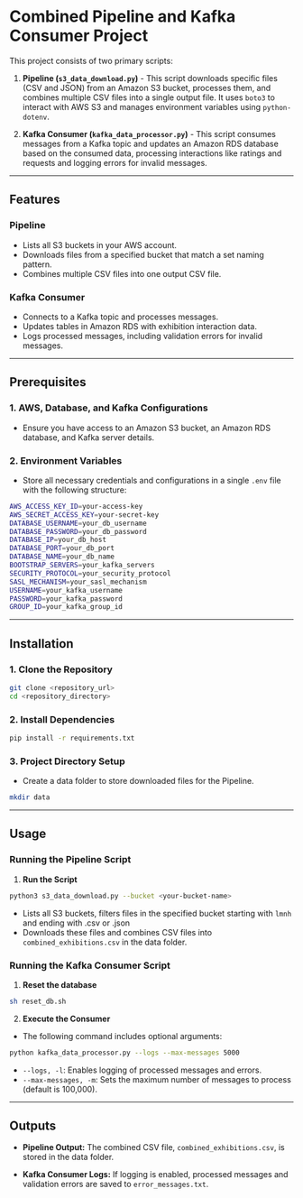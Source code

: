 # Combined Pipeline and Kafka Consumer Project

This project consists of two primary scripts:

1. **Pipeline (`s3_data_download.py`)** - This script downloads specific files (CSV and JSON) from an Amazon S3 bucket, processes them, and combines multiple CSV files into a single output file. It uses `boto3` to interact with AWS S3 and manages environment variables using `python-dotenv`.

2. **Kafka Consumer (`kafka_data_processor.py`)** - This script consumes messages from a Kafka topic and updates an Amazon RDS database based on the consumed data, processing interactions like ratings and requests and logging errors for invalid messages.

---

## Features

### Pipeline

- Lists all S3 buckets in your AWS account.
- Downloads files from a specified bucket that match a set naming pattern.
- Combines multiple CSV files into one output CSV file.

### Kafka Consumer

- Connects to a Kafka topic and processes messages.
- Updates tables in Amazon RDS with exhibition interaction data.
- Logs processed messages, including validation errors for invalid messages.

---

## Prerequisites

### 1. AWS, Database, and Kafka Configurations

- Ensure you have access to an Amazon S3 bucket, an Amazon RDS database, and Kafka server details.

### 2. Environment Variables

- Store all necessary credentials and configurations in a single `.env` file with the following structure:

```bash
AWS_ACCESS_KEY_ID=your-access-key
AWS_SECRET_ACCESS_KEY=your-secret-key
DATABASE_USERNAME=your_db_username
DATABASE_PASSWORD=your_db_password
DATABASE_IP=your_db_host
DATABASE_PORT=your_db_port
DATABASE_NAME=your_db_name
BOOTSTRAP_SERVERS=your_kafka_servers
SECURITY_PROTOCOL=your_security_protocol
SASL_MECHANISM=your_sasl_mechanism
USERNAME=your_kafka_username
PASSWORD=your_kafka_password
GROUP_ID=your_kafka_group_id
```

---

## Installation

### 1. Clone the Repository
```bash
git clone <repository_url>
cd <repository_directory>
```

### 2. Install Dependencies
```bash
pip install -r requirements.txt
```

### 3. Project Directory Setup
- Create a data folder to store downloaded files for the Pipeline.
```bash
mkdir data
```

---

## Usage

### Running the Pipeline Script

1. **Run the Script**
```bash
python3 s3_data_download.py --bucket <your-bucket-name>
```

- Lists all S3 buckets, filters files in the specified bucket starting with `lmnh` and ending with .csv or .json
- Downloads these files and combines CSV files into `combined_exhibitions.csv` in the data folder.

### Running the Kafka Consumer Script
1. **Reset the database**
```bash
sh reset_db.sh
```

2. **Execute the Consumer**
- The following command includes optional arguments:
```bash
python kafka_data_processor.py --logs --max-messages 5000
```

- `--logs, -l`: Enables logging of processed messages and errors.
- `--max-messages, -m`: Sets the maximum number of messages to process (default is 100,000).

---

## Outputs
- **Pipeline Output:** The combined CSV file, `combined_exhibitions.csv`, is stored in the data folder.

- **Kafka Consumer Logs:** If logging is enabled, processed messages and validation errors are saved to `error_messages.txt`.

